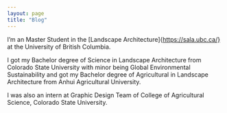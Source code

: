 ```yaml
---
layout: page
title: "Blog"
---
```


I’m an Master Student in the [Landscape Architecture]{https://sala.ubc.ca/} at the University of British Columbia.

I got my Bachelor degree of Science in Landscape Architecture from Colorado State University with minor being Global Environmental Sustainability and got my Bachelor 
degree of Agricultural in Landscape Architecture from Anhui Agricultural University.

I was also an intern at Graphic Design Team of College of Agricultural Science, Colorado State University.


